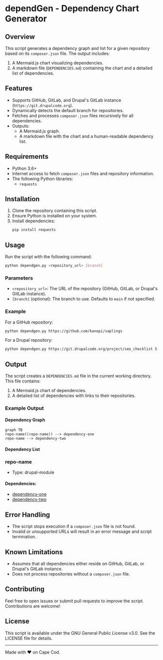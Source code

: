# dependGen - Dependency Chart Generator

## Overview
This script generates a dependency graph and list for a given repository based on its `composer.json` file. The output includes:

1. A Mermaid.js chart visualizing dependencies.
2. A markdown file (`DEPENDENCIES.md`) containing the chart and a detailed list of dependencies.

## Features
- Supports GitHub, GitLab, and Drupal's GitLab instance (`https://git.drupalcode.org`).
- Dynamically detects the default branch for repositories.
- Fetches and processes `composer.json` files recursively for all dependencies.
- Outputs:
  - A Mermaid.js graph.
  - A markdown file with the chart and a human-readable dependency list.

## Requirements
- Python 3.6+
- Internet access to fetch `composer.json` files and repository information.
- The following Python libraries:
  - `requests`

## Installation
1. Clone the repository containing this script.
2. Ensure Python is installed on your system.
3. Install dependencies:
   ```bash
   pip install requests
   ```

## Usage
Run the script with the following command:

```bash
python dependgen.py <repository_url> [branch]
```

### Parameters
- `<repository_url>`: The URL of the repository (GitHub, GitLab, or Drupal's GitLab instance).
- `[branch]` (optional): The branch to use. Defaults to `main` if not specified.

### Example
For a GitHub repository:
```bash
python dependgen.py https://github.com/kanopi/saplings
```

For a Drupal repository:
```bash
python dependgen.py https://git.drupalcode.org/project/seo_checklist 5.2.x
```

## Output
The script creates a `DEPENDENCIES.md` file in the current working directory. This file contains:

1. A Mermaid.js chart of dependencies.
2. A detailed list of dependencies with links to their repositories.

### Example Output
#### Dependency Graph
```mermaid
graph TB
repo-name((repo-name)) --> dependency-one
repo-name --> dependency-two
```

#### Dependency List
### repo-name
- Type: drupal-module
#### Dependencies:
- [dependency-one](https://packagist.org/packages/dependency-one)
- [dependency-two](https://www.drupal.org/project/dependency-two)

## Error Handling
- The script stops execution if a `composer.json` file is not found.
- Invalid or unsupported URLs will result in an error message and script termination.

## Known Limitations
- Assumes that all dependencies either reside on GitHub, GitLab, or Drupal's GitLab instance.
- Does not process repositories without a `composer.json` file.

## Contributing
Feel free to open issues or submit pull requests to improve the script. Contributions are welcome!

## License
This script is available under the GNU General Public License v3.0. See the LICENSE file for details.

---

Made with :heart: on Cape Cod.
